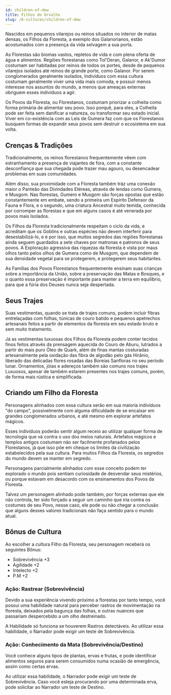 ```yaml
---
id: children-of-dew
title: Filhos do Orvalho
slug: /6-cultures/children-of-dew
---
```


Nascidos em pequenos vilarejos ou reinos situados no interior de matas densas, os Filhos da Floresta, a exemplo dos Galanorianos, estão acostumados com a presença da vida selvagem a sua porta.

As Florestas são biomas vastos, repletos de vida e com plena oferta de água e alimentos. Regiões florestanas como Tol'Deran, Galanor, e Ak'Dumor costumam ser habitadas por reinos de todos os portes, desde de pequenos vilarejos isolados até reinos de grande porte, como Galanor.
Por serem conglomerados geralmente isolados, Indivíduos com essa cultura costumam geralmente viver uma vida mais comoda, e possuir menos interesse nos assuntos do mundo, a menos que ameaças externas obriguem esses indivíduos a agir.

Os Povos da Floresta, ou Florestanos, costumam priorizar a colheita como forma primária de alimentar seu povo. Isso porquê, para eles, a Colheita pode ser feita sem danificar a natureza, ou transformar seu estado inicial. Viver em co-existência com as Leis de Gumera faz com que os Florestanos busquem formas de expandir seus povos sem destruir o ecosistema em sua volta.

## Crenças & Tradições

Tradicionalmente, os reinos florestanos frequentemente vêem com estranhamento a presença de viajantes de fora, com a constante desconfiança que sua chegada pode trazer mau agouro, ou desencadear problemas em suas comunidades.

Além disso, sua proximidade com a Floresta também tráz uma conexão maior o Panteão das Divindades Etéreas, através de lendas como Gumera, e Musgom.
Nas florestas, Gumero e Musgom são forças opostas que estão constantemente em embate, sendo a primeira um Espírito Defensor da Fauna e Flora, e o segundo, uma criatura Ancestral muito temida, conhecida por corromper as florestas e que em alguns casos é até venerada por povos mais Isolados. 

Os Filhos da Floresta tradicionalmente respeitam o ciclo da vida, e acreditam que os Goblins e outras espécies não devem interferir para desestabilizá-lo, e é por isso, que muitos segredos das regiões florestanas ainda seguem guardados a sete chaves por matronas e patronos de seus povos.
A Exploração agressiva das riquezas da floresta é vista por maus olhos tanto pelos olhos de Gumera como de Musgom, que dependem de sua densidade vegetal para se protegerem, e protegerem seus habitantes.

As Famílias dos Povos Florestanos frequentemente ensinam suas crianças sobre a importância da União, sobre a preservação das Matas e Bosques, e o quanto essa preservação é importante para manter a terra em equilíbrio, para que a fúria dos Deuses nunca seja despertada.

## Seus Trajes

Suas vestimentas, quando se trata de trajes comuns, podem incluir fibras entrelaçadas com folhas, túnicas de couro batido e pequenos apetrechos artesanais feitos a partir de elementos da floresta em seu estado bruto e sem muito tratamento. 

Já as vestimentas luxuosas dos Filhos da Floresta podem conter tecidos finos feitos através da prensagem aquecida do Couro de Aburu, lutrados a partir do mais puro Óleo de Quark, além de finas mantas costuradas artesanalmente pela oxidação das fibra de algodão pelo gás Hirânio, liberado das delicadas flores rosadas das Boreias Sanfloras no seu período lunar.
Ornamentos, jóias e adereços também são comuns nos trajes Luxuosos, apesar de também estarem presentes nos trajes comuns, porém, de forma mais rústica e simplificada.

## Criando um Filho da Floresta

Personagens alinhados com essa cultura serão em sua maioria indivíduos "do campo", possivelmente com alguma dificuldade de se encaixar em grandes conglomerados urbanos, e até mesmo em explorar artefatos mágicos.

Esses indivíduos poderão sentir algum receio ao utilizar qualquer forma de tecnologia que vá contra o uso dos meios naturais. Artefatos mágicos e templos antigos costumam não ser facilmente profanados pelos Florestanos, já que isso põe em cheque os limites da civilização estabelecidos pela sua cultura. Para muitos Filhos da Floresta, os segredos do mundo devem se manter em segredo.

Personagens parcialmente alinhados com esse conceito podem ter explorado o mundo pois sentiam curiosidade de desvendar seus mistérios, ou porque estavam em desacordo com os ensinamentos dos Povos da Floresta.

Talvez um personagem alinhado pode também, por forças externas que ele não controla, ter sido forçado a seguir um caminho que iria contra os costumes de seu Povo, nesse caso, ele pode ou não chegar a conclusão que alguns desses valores tradicionais não faça sentido para o mundo atual.

## Bônus de Cultura

Ao escolher a cultura Filho da Floresta, seu personagem receberá os seguintes Bônus:

- Sobrevivência +3
- Agilidade +2
- Intelecto +2
- P.M +2

### Ação: Rastrear (Sobrevivência)

Devido a sua experiência vivendo próximo a florestas por tanto tempo, você possui uma habilidade natural para perceber rastros de movimentação na floresta, deixados pela bagunça das folhas, e outras nuances que passariam despercebido a um olho destreinado.

A Habilidade só funciona se houverem Rastros detectáveis.
Ao utilizar essa habilidade, o Narrador pode exigir um teste de Sobrevivência.

### Ação: Conhecimento da Mata (Sobrevivência/Destino)

Você conhece alguns tipos de plantas, ervas e frutas, e pode identificar alimentos seguros para serem consumidos numa ocasião de emergência, assim como certas ervas.

Ao utilizar essa habilidade, o Narrador pode exigir um teste de Sobrevivência.
Caso você esteja procurando por uma determinada erva, pode solicitar ao Narrador um teste de Destino. 